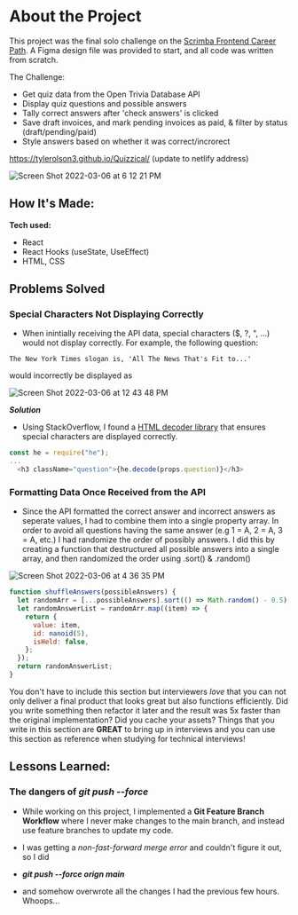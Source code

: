 # About the Project
This project was the final solo challenge on the [Scrimba Frontend Career Path](https://scrimba.com/learn/frontend).  A Figma design file was provided to start, and all code was written from scratch.

The Challenge:

- Get quiz data from the Open Trivia Database API
- Display quiz questions and possible answers
- Tally correct answers after 'check answers' is clicked
- Save draft invoices, and mark pending invoices as paid, & filter by status (draft/pending/paid)
- Style answers based on whether it was correct/incrorect

https://tylerolson3.github.io/Quizzical/ (update to netlify address)

![Screen Shot 2022-03-06 at 6 12 21 PM](https://user-images.githubusercontent.com/67395239/156948516-ff077ba6-18c0-4aa9-8540-49eabbdf46f7.png)


## How It's Made:

**Tech used:** 
- React
- React Hooks (useState, UseEffect)
- HTML, CSS

## Problems Solved

### Special Characters Not Displaying Correctly

- When inintially receiving the API data, special characters ($, ?, ", ...) would not display correctly.  For example, the following question: 

``
The New York Times slogan is, 'All The News That's Fit to...'
``

would incorrectly be displayed as


![Screen Shot 2022-03-06 at 12 43 48 PM](https://user-images.githubusercontent.com/67395239/156948815-b9d77f48-4d84-4778-bdba-f2a46b02c709.png)

***Solution***

- Using StackOverflow, I found a [HTML decoder library](https://github.com/mathiasbynens/he) that ensures special characters are displayed correctly.  

```javascript
const he = require("he");
...
  <h3 className="question">{he.decode(props.question)}</h3>
```


### Formatting Data Once Received from the API

- Since the API formatted the correct answer and incorrect answers as seperate values, I had to combine them into a single property array.  In order to avoid all questions having the same answer (e.g 1 = A, 2 = A, 3 = A, etc.) I had randomize the order of possibly answers.  I did this by creating a function that destructured all possible answers into a single array, and then randomized the order using .sort() & .random()

![Screen Shot 2022-03-06 at 4 36 35 PM](https://user-images.githubusercontent.com/67395239/156949520-668066d4-e459-4974-b8c0-2cf6cee07bbb.png)

```javascript
function shuffleAnswers(possibleAnswers) {
  let randomArr = [...possibleAnswers].sort(() => Math.random() - 0.5);
  let randomAnswerList = randomArr.map((item) => {
    return {
      value: item,
      id: nanoid(5),
      isHeld: false,
    };
  });
  return randomAnswerList;
}
```


You don't have to include this section but interviewers *love* that you can not only deliver a final product that looks great but also functions efficiently. Did you write something then refactor it later and the result was 5x faster than the original implementation? Did you cache your assets? Things that you write in this section are **GREAT** to bring up in interviews and you can use this section as reference when studying for technical interviews!

## Lessons Learned:

### The dangers of *git push --force*

- While working on this project, I implemented a **Git Feature Branch Workflow** where I never make changes to the main branch, and instead use feature branches to update my code.

-  I was getting a *non-fast-forward merge error* and couldn't figure it out, so I did  
-  ***git push --force orign main*** 
-  and somehow overwrote all the changes I had the previous few hours.  Whoops...


